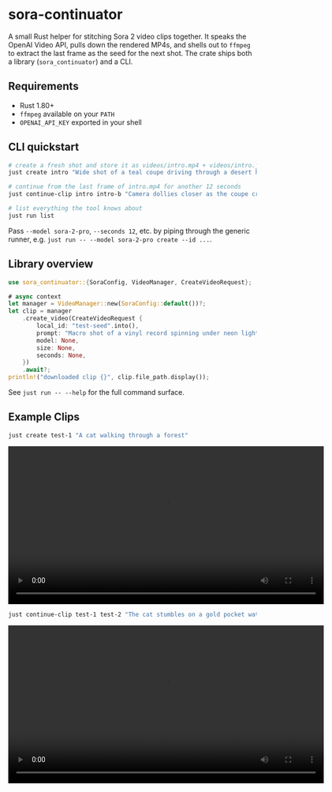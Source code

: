 # sora-continuator

A small Rust helper for stitching Sora 2 video clips together. It speaks the OpenAI Video API, pulls down the rendered MP4s, and shells out to `ffmpeg` to extract the last frame as the seed for the next shot. The crate ships both a library (`sora_continuator`) and a CLI.

## Requirements

- Rust 1.80+
- `ffmpeg` available on your `PATH`
- `OPENAI_API_KEY` exported in your shell

## CLI quickstart

```bash
# create a fresh shot and store it as videos/intro.mp4 + videos/intro.json
just create intro "Wide shot of a teal coupe driving through a desert highway, heat ripples visible."

# continue from the last frame of intro.mp4 for another 12 seconds
just continue-clip intro intro-b "Camera dollies closer as the coupe crests a hill at sunset."

# list everything the tool knows about
just run list
```

Pass `--model sora-2-pro`, `--seconds 12`, etc. by piping through the generic runner, e.g. `just run -- --model sora-2-pro create --id ...`.

## Library overview

```rust
use sora_continuator::{SoraConfig, VideoManager, CreateVideoRequest};

# async context
let manager = VideoManager::new(SoraConfig::default())?;
let clip = manager
    .create_video(CreateVideoRequest {
        local_id: "test-seed".into(),
        prompt: "Macro shot of a vinyl record spinning under neon light".into(),
        model: None,
        size: None,
        seconds: None,
    })
    .await?;
println!("downloaded clip {}", clip.file_path.display());
```

See `just run -- --help` for the full command surface.

## Example Clips

```bash
just create test-1 "A cat walking through a forest"
```

<video controls width="640" src="videos/test-1.mp4" title="test-1: A cat walking through a forest"></video>

```bash
just continue-clip test-1 test-2 "The cat stumbles on a gold pocket watch"
```

<video controls width="640" src="videos/test-2.mp4" title="test-2: The cat stumbles on a gold pocket watch"></video>
